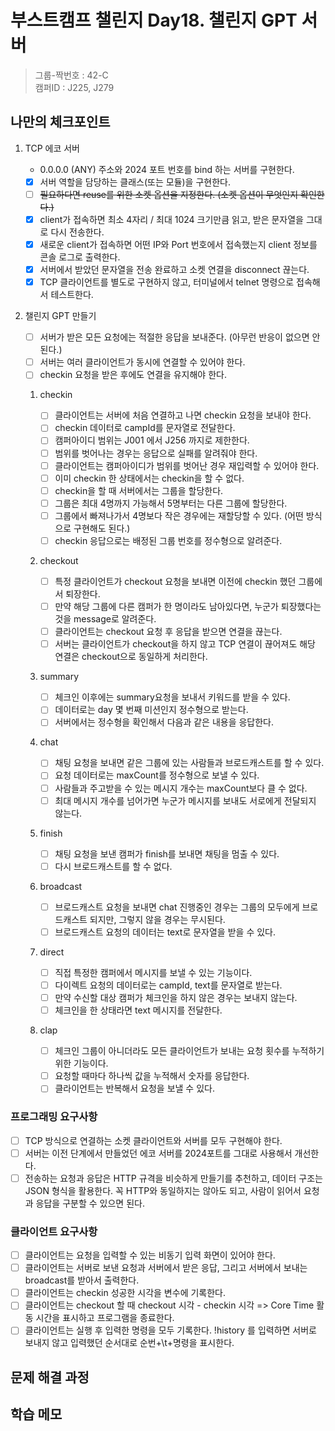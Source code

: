 # 부스트캠프 챌린지 Day18. 챌린지 GPT 서버

> 그룹-짝번호 : 42-C  
> 캠퍼ID : J225, J279

## 나만의 체크포인트

1.  TCP 에코 서버

    - 0.0.0.0 (ANY) 주소와 2024 포트 번호를 bind 하는 서버를 구현한다.
    - [x] 서버 역할을 담당하는 클래스(또는 모듈)을 구현한다.
    - [ ] ~~필요하다면 reuse를 위한 소켓 옵션을 지정한다. (소켓 옵션이 무엇인지 확인한다.)~~
    - [x] client가 접속하면 최소 4자리 / 최대 1024 크기만큼 읽고, 받은 문자열을 그대로 다시 전송한다.
    - [x] 새로운 client가 접속하면 어떤 IP와 Port 번호에서 접속했는지 client 정보를 콘솔 로그로 출력한다.
    - [x] 서버에서 받았던 문자열을 전송 완료하고 소켓 연결을 disconnect 끊는다.
    - [x] TCP 클라이언트를 별도로 구현하지 않고, 터미널에서 telnet 명령으로 접속해서 테스트한다.

2.  챌린지 GPT 만들기

    - [ ] 서버가 받은 모든 요청에는 적절한 응답을 보내준다. (아무런 반응이 없으면 안된다.)
    - [ ] 서버는 여러 클라이언트가 동시에 연결할 수 있어야 한다.
    - [ ] checkin 요청을 받은 후에도 연결을 유지해야 한다.

    1. checkin

       - [ ] 클라이언트는 서버에 처음 연결하고 나면 checkin 요청을 보내야 한다.
       - [ ] checkin 데이터로 campId를 문자열로 전달한다.
       - [ ] 캠퍼아이디 범위는 J001 에서 J256 까지로 제한한다.
       - [ ] 범위를 벗어나는 경우는 응답으로 실패를 알려줘야 한다.
       - [ ] 클라이언트는 캠퍼아이디가 범위를 벗어난 경우 재입력할 수 있어야 한다.
       - [ ] 이미 checkin 한 상태에서는 checkin을 할 수 없다.
       - [ ] checkin을 할 때 서버에서는 그룹을 할당한다.
       - [ ] 그룹은 최대 4명까지 가능해서 5명부터는 다른 그룹에 할당한다.
       - [ ] 그룹에서 빠져나가서 4명보다 작은 경우에는 재할당할 수 있다. (어떤 방식으로 구현해도 된다.)
       - [ ] checkin 응답으로는 배정된 그룹 번호를 정수형으로 알려준다.

    2. checkout

       - [ ] 특정 클라이언트가 checkout 요청을 보내면 이전에 checkin 했던 그룹에서 퇴장한다.
       - [ ] 만약 해당 그룹에 다른 캠퍼가 한 명이라도 남아있다면, 누군가 퇴장했다는 것을 message로 알려준다.
       - [ ] 클라이언트는 checkout 요청 후 응답을 받으면 연결을 끊는다.
       - [ ] 서버는 클라이언트가 checkout을 하지 않고 TCP 연결이 끊어져도 해당 연결은 checkout으로 동일하게 처리한다.

    3. summary

       - [ ] 체크인 이후에는 summary요청을 보내서 키워드를 받을 수 있다.
       - [ ] 데이터로는 day 몇 번째 미션인지 정수형으로 받는다.
       - [ ] 서버에서는 정수형을 확인해서 다음과 같은 내용을 응답한다.

    4. chat

       - [ ] 채팅 요청을 보내면 같은 그룹에 있는 사람들과 브로드캐스트를 할 수 있다.
       - [ ] 요청 데이터로는 maxCount를 정수형으로 보낼 수 있다.
       - [ ] 사람들과 주고받을 수 있는 메시지 개수는 maxCount보다 클 수 없다.
       - [ ] 최대 메시지 개수를 넘어가면 누군가 메시지를 보내도 서로에게 전달되지 않는다.

    5. finish

       - [ ] 채팅 요청을 보낸 캠퍼가 finish를 보내면 채팅을 멈출 수 있다.
       - [ ] 다시 브로드캐스트를 할 수 없다.

    6. broadcast

       - [ ] 브로드캐스트 요청을 보내면 chat 진행중인 경우는 그룹의 모두에게 브로드캐스트 되지만, 그렇지 않을 경우는 무시된다.
       - [ ] 브로드캐스트 요청의 데이터는 text로 문자열을 받을 수 있다.

    7. direct

       - [ ] 직접 특정한 캠퍼에서 메시지를 보낼 수 있는 기능이다.
       - [ ] 다이렉트 요청의 데이터로는 campId, text를 문자열로 받는다.
       - [ ] 만약 수신할 대상 캠퍼가 체크인을 하지 않은 경우는 보내지 않는다.
       - [ ] 체크인을 한 상태라면 text 메시지를 전달한다.

    8. clap

       - [ ] 체크인 그룹이 아니더라도 모든 클라이언트가 보내는 요청 횟수를 누적하기 위한 기능이다.
       - [ ] 요청할 때마다 하나씩 값을 누적해서 숫자를 응답한다.
       - [ ] 클라이언트는 반복해서 요청을 보낼 수 있다.

### 프로그래밍 요구사항

- [ ] TCP 방식으로 연결하는 소켓 클라이언트와 서버를 모두 구현해야 한다.
- [ ] 서버는 이전 단계에서 만들었던 에코 서버를 2024포트를 그대로 사용해서 개선한다.
- [ ] 전송하는 요청과 응답은 HTTP 규격을 비슷하게 만들기를 추천하고, 데이터 구조는 JSON 형식을 활용한다.
      꼭 HTTP와 동일하지는 않아도 되고, 사람이 읽어서 요청과 응답을 구분할 수 있으면 된다.

### 클라이언트 요구사항

- [ ] 클라이언트는 요청을 입력할 수 있는 비동기 입력 화면이 있어야 한다.
- [ ] 클라이언트는 서버로 보낸 요청과 서버에서 받은 응답, 그리고 서버에서 보내는 broadcast를 받아서 출력한다.
- [ ] 클라이언트는 checkin 성공한 시각을 변수에 기록한다.
- [ ] 클라이언트는 checkout 할 때 checkout 시각 - checkin 시각 => Core Time 활동 시간을 표시하고 프로그램을 종료한다.
- [ ] 클라이언트는 실행 후 입력한 명령을 모두 기록한다. !history 를 입력하면 서버로 보내지 않고 입력했던 순서대로 순번+\t+명령을 표시한다.

## 문제 해결 과정

## 학습 메모
